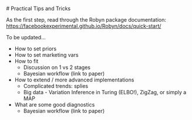 # Practical Tips and Tricks

As the first step, read through the Robyn package documentation: https://facebookexperimental.github.io/Robyn/docs/quick-start/

To be updated...
- How to set priors
- How to set marketing vars
- How to fit
    - Discussion on 1 vs 2 stages
    - Bayesian workflow (link to paper)
- How to extend / more advanced implementations
    - Complicated trends: splies
    - Big data - Variation Inference in Turing (ELBO!), ZigZag, or simply a MAP
- What are some good diagnostics
    - Bayesian workflow (link to paper)